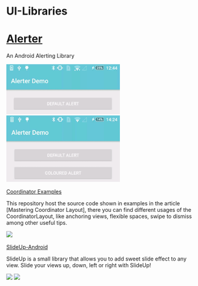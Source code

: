 # UI-Libraries

# [Alerter](https://github.com/Tapadoo/Alerter)

An Android Alerting Library

<img src=/documentation/alert_default.gif width="300">

<img src=/documentation/alert_coloured.gif width="300">

[Coordinator Examples](https://github.com/saulmm/CoordinatorExamples)

This repository host the source code shown in examples in the article [Mastering Coordinator Layout], there you can find different usages of the CoordinatorLayout, like anchoring views, flexible spaces, swipe to dismiss among other useful tips.

<img src=https://github.com/saulmm/CoordinatorExamples/blob/master/art/example.gif width="300">

[SlideUp-Android](https://github.com/mancj/SlideUp-Android)

SlideUp is a small library that allows you to add sweet slide effect to any view. Slide your views up, down, left or right with SlideUp!

<img src=https://github.com/mancj/mancj.github.io/blob/master/other/slideup-art/art1.gif width="300"> <img src=https://github.com/mancj/mancj.github.io/blob/master/other/slideup-art/art2.gif width="300">

